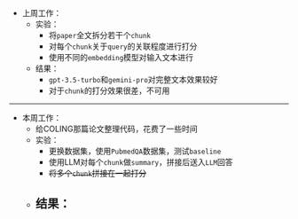 - 上周工作：
	- 实验：
		- 将`paper`全文拆分若干个`chunk`
		- 对每个`chunk`关于`query`的关联程度进行打分
		- 使用不同的`embedding`模型对输入文本进行
	- 结果：
		- `gpt-3.5-turbo`和`gemini-pro`对完整文本效果较好
		- 对于`chunk`的打分效果很差，不可用
---
- 本周工作：
	- 给COLING那篇论文整理代码，花费了一些时间
	- 实验：
		- 更换数据集，使用`PubmedQA`数据集，测试`baseline`
		- 使用LLM对每个`chunk`做`summary`，拼接后送入`LLM`回答
		- ~~将多个`chunk`拼接在一起打分~~
	- 结果：
		- 